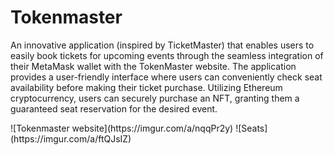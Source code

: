 <h1>Tokenmaster</h1>
<p>An innovative application (inspired by TicketMaster) that enables users to easily book tickets for upcoming events through the seamless integration of their MetaMask wallet with the TokenMaster website. The application provides a user-friendly interface where users can conveniently check seat availability before making their ticket purchase. Utilizing Ethereum cryptocurrency, users can securely purchase an NFT, granting them a guaranteed seat reservation for the desired event.</p>
![Tokenmaster website](https://imgur.com/a/nqqPr2y)
![Seats](https://imgur.com/a/ftQJsIZ)



